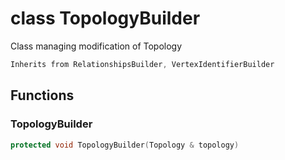 # class TopologyBuilder


 Class managing modification of Topology



```cpp
Inherits from RelationshipsBuilder, VertexIdentifierBuilder
```



## Functions

### TopologyBuilder

```cpp
protected void TopologyBuilder(Topology & topology)
```




